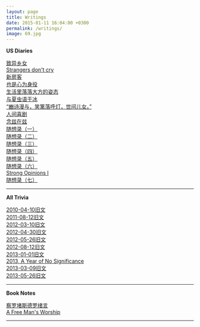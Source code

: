 ```yaml
---
layout: page
title: Writings
date: 2015-01-11 16:04:00 +0300
permalink: /writings/
image: 69.jpg
---
```

**US Diaries**

[致异乡女](https://wang-axiom/writings11)  
[Strangers don't cry](https://wang-axiom/writings12)  
[新房客](https://wang-axiom/writings13)  
[也是心为身役](https://wang-axiom/writings14)  
[生活里落落大方的姿态](https://wang-axiom/writings15)  
[与夏虫语于冰](https://wang-axiom/writings16)  
[“豳诗漫与，笑篱落呼灯，世间儿女。”](https://wang-axiom/writings18)   
[人间喜剧](https://wang-axiom/writings19)   
[念兹在兹](https://wang-axiom/writings20)   
[随想录（一）](https://wang-axiom/writings22)   
[随想录（二）](https://wang-axiom/writings23)   
[随想录（三）](https://wang-axiom/writings24)   
[随想录（四）](https://wang-axiom/writings25)   
[随想录（五）](https://wang-axiom/writings26)  
[随想录（六）](https://wang-axiom/writings27)   
[Strong Opinions I](https://wang-axiom/writings28)   
[随想录（七）](https://wang-axiom/writings29) 

****

**All Trivia**

[2010-04-10旧文](https://wang-axiom/writings01)  
[2011-08-12旧文](https://wang-axiom/writings02)  
[2012-03-10旧文](https://wang-axiom/writings03)  
[2012-04-30旧文](https://wang-axiom/writings04)  
[2012-05-26旧文](https://wang-axiom/writings05)    
[2012-08-12旧文](https://wang-axiom/writings06)  
[2013-01-01旧文](https://wang-axiom/writings07)  
[2013, A Year of No Significance ](https://wang-axiom/writings08)  
[2013-03-09旧文](https://wang-axiom/writings09)   
[2013-05-26旧文](https://wang-axiom/writings10)   

****

**Book Notes**

[察罗堵斯德罗绪言](https://wang-axiom/writings21)   
[A Free Man's Worship](https://wang-axiom/writings17)

****



